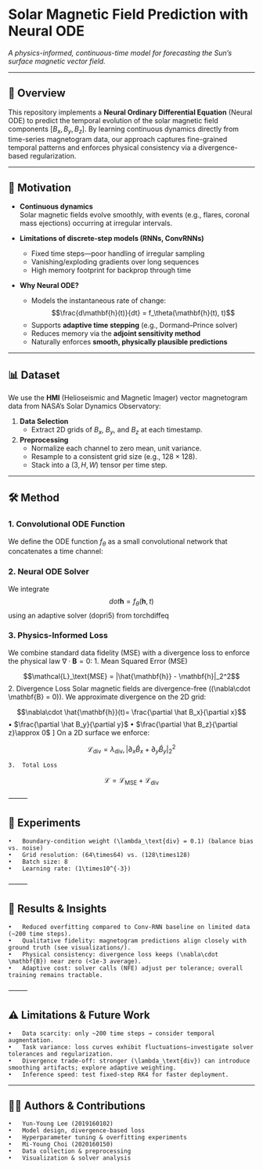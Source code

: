 # Solar Magnetic Field Prediction with Neural ODE

_A physics-informed, continuous-time model for forecasting the Sun’s surface magnetic vector field._

---

## 📄 Overview

This repository implements a **Neural Ordinary Differential Equation** (Neural ODE) to predict the temporal evolution of the solar magnetic field components $[B_x, B_y, B_z]$. By learning continuous dynamics directly from time-series magnetogram data, our approach captures fine-grained temporal patterns and enforces physical consistency via a divergence-based regularization.

---

## 🚀 Motivation

- **Continuous dynamics**  
  Solar magnetic fields evolve smoothly, with events (e.g., flares, coronal mass ejections) occurring at irregular intervals.

- **Limitations of discrete-step models (RNNs, ConvRNNs)**  
  - Fixed time steps—poor handling of irregular sampling  
  - Vanishing/exploding gradients over long sequences  
  - High memory footprint for backprop through time

- **Why Neural ODE?**  
  - Models the instantaneous rate of change:  
    $$\frac{d\mathbf{h}(t)}{dt} = f_\theta(\mathbf{h}(t), t)$$  
  - Supports **adaptive time stepping** (e.g., Dormand–Prince solver)  
  - Reduces memory via the **adjoint sensitivity method**  
  - Naturally enforces **smooth, physically plausible predictions**

---

## 📊 Dataset

We use the **HMI** (Helioseismic and Magnetic Imager) vector magnetogram data from NASA’s Solar Dynamics Observatory:

1. **Data Selection**  
   - Extract 2D grids of $B_x$, $B_y$, and $B_z$ at each timestamp.
2. **Preprocessing**  
   - Normalize each channel to zero mean, unit variance.  
   - Resample to a consistent grid size (e.g., $128 \times 128$).  
   - Stack into a $(3, H, W)$ tensor per time step.

---

## 🛠️ Method

### 1. Convolutional ODE Function

We define the ODE function $f_\theta$ as a small convolutional network that concatenates a time channel:

### 2. Neural ODE Solver

We integrate $$dot{\mathbf{h}} = f_\theta(\mathbf{h}, t)$$ using an adaptive solver (dopri5) from torchdiffeq

### 3. Physics-Informed Loss

We combine standard data fidelity (MSE) with a divergence loss to enforce the physical law $\nabla \cdot \mathbf{B} = 0$:
	1.	Mean Squared Error (MSE)

$$\mathcal{L}_\text{MSE} = |\hat{\mathbf{h}} - \mathbf{h}|_2^2$$
	2.	Divergence Loss
Solar magnetic fields are divergence-free ((\nabla\cdot \mathbf{B} = 0)). We approximate divergence on the 2D grid:

$$\nabla\cdot \hat{\mathbf{h}}(t)= \frac{\partial \hat B_x}{\partial x}$$
	•	$\frac{\partial \hat B_y}{\partial y}$
	•	$\frac{\partial \hat B_z}{\partial z}\approx 0$
]
On a 2D surface we enforce:

$$\mathcal{L}_{\text{div}} = \lambda_{\text{div}},\bigl|\partial_x \hat B_x + \partial_y \hat B_y\bigr|_2^2$$

	
 	3.	Total Loss

$$\mathcal{L} = \mathcal{L}_{\text{MSE}} + \mathcal{L}_{\text{div}}$$


⸻

## 🧪 Experiments

	•	Boundary-condition weight (\lambda_\text{div} = 0.1) (balance bias vs. noise)
	•	Grid resolution: (64\times64) vs. (128\times128)
	•	Batch size: 8
	•	Learning rate: (1\times10^{-3})

⸻

## 🎯 Results & Insights

	•	Reduced overfitting compared to Conv-RNN baseline on limited data (~200 time steps).
	•	Qualitative fidelity: magnetogram predictions align closely with ground truth (see visualizations/).
	•	Physical consistency: divergence loss keeps (\nabla\cdot \mathbf{B}) near zero (<1e-3 average).
	•	Adaptive cost: solver calls (NFE) adjust per tolerance; overall training remains tractable.

⸻

## ⚠️ Limitations & Future Work

	•	Data scarcity: only ~200 time steps → consider temporal augmentation.
	•	Task variance: loss curves exhibit fluctuations—investigate solver tolerances and regularization.
	•	Divergence trade-off: stronger (\lambda_\text{div}) can introduce smoothing artifacts; explore adaptive weighting.
	•	Inference speed: test fixed-step RK4 for faster deployment.

---

## 🙋‍♀️ Authors & Contributions

	•	Yun-Young Lee (2019160102)
	•	Model design, divergence-based loss
	•	Hyperparameter tuning & overfitting experiments
	•	Mi-Young Choi (2020160150)
	•	Data collection & preprocessing
	•	Visualization & solver analysis
